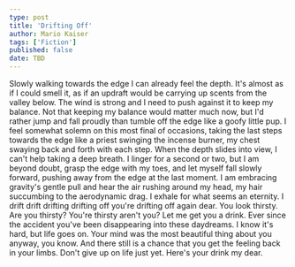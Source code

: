 ```yaml
---
type: post
title: 'Drifting Off'
author: Mario Kaiser
tags: ['Fiction']
published: false
date: TBD
---
```


Slowly walking towards the edge I can already feel the depth. It's almost as if I could smell it, as if an updraft would be carrying up scents from the valley below. The wind is strong and I need to push against it to keep my balance. Not that keeping my balance would matter much now, but I'd rather jump and fall proudly than tumble off the edge like a goofy little pup. I feel somewhat solemn on this most final of occasions, taking the last steps towards the edge like a priest swinging the incense burner, my chest swaying back and forth with each step. When the depth slides into view, I can't help taking a deep breath. I linger for a second or two, but I am beyond doubt, grasp the edge with my toes, and let myself fall slowly forward, pushing away from the edge at the last moment. I am embracing gravity's gentle pull and hear the air rushing around my head, my hair succumbing to the aerodynamic drag. I exhale for what seems an eternity. I drift drift drifting drifting off you're drifting off again dear. You look thirsty. Are you thirsty? You're thirsty aren't you? Let me get you a drink. Ever since the accident you've been disappearing into these daydreams. I know it's hard, but life goes on. Your mind was the most beautiful thing about you anyway, you know. And there still is a chance that you get the feeling back in your limbs. Don't give up on life just yet. Here's your drink my dear.
